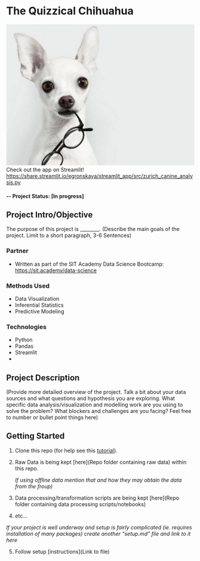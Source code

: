 # The Quizzical Chihuahua




![alternative text](data/chihuahua.jpg)
Check out the app on Streamlit! https://share.streamlit.io/egronskaya/streamlit_app/src/zurich_canine_analysis.py 

#### -- Project Status: [In progress]

## Project Intro/Objective
The purpose of this project is ________. (Describe the main goals of the project. Limit to a short paragraph, 3-6 Sentences)

### Partner

* Written as part of the SIT Academy Data Science Bootcamp: https://sit.academy/data-science

### Methods Used
* Data Visualization
* Inferential Statistics
* Predictive Modeling

### Technologies

* Python
* Pandas
* Streamlit
* 

## Project Description
(Provide more detailed overview of the project.
Talk a bit about your data sources and what questions and hypothesis you are exploring.
What specific data analysis/visualization and modelling work are you using to solve the
problem? What blockers and challenges are you facing?
Feel free to number or bullet point things here)

## Getting Started

1. Clone this repo (for help see this [tutorial](https://help.github.com/articles/cloning-a-repository/)).
2. Raw Data is being kept [here](Repo folder containing raw data) within this repo.

    *If using offline data mention that and how they may obtain the data from the froup)*

3. Data processing/transformation scripts are being kept [here](Repo folder containing data processing scripts/notebooks)
4. etc...

*If your project is well underway and setup is fairly complicated (ie. requires installation of many packages)
create another "setup.md" file and link to it here*

5. Follow setup [instructions](Link to file)


